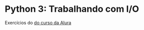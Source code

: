 # Python 3: Trabalhando com I/O

Exercícios do [do curso da Alura](https://cursos.alura.com.br/course/python-3-trabalhando-com-io)